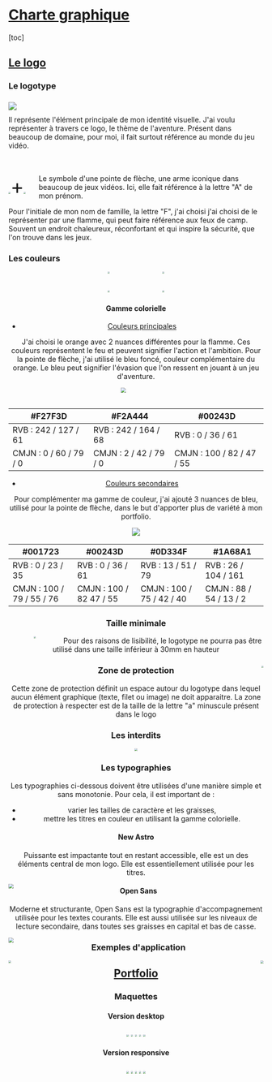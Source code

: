 # <u>**Charte graphique**</u>

[toc]



## <u>Le logo</u>

### Le logotype

<br>



<img src="M%C3%A9dias/Logo/Logo_medium%20Alexis-09.png" style="; float:left; margin-right: 5%; margin-top:-5%;" />Il représente l'élément principale de mon identité visuelle. J'ai voulu représenter à travers ce logo, le thème de l'aventure. Présent dans beaucoup de domaine, pour moi, il fait surtout référence au monde du jeu vidéo.

<br>
<br>



<div style="float: left; margin-right: 5%;"><img src="M%C3%A9dias/Logo/Logo%20Alexis-15.png" style="zoom:25%;" ><span style="font-size: 40px;">+</span><img src="M%C3%A9dias/Logo/Logo%20Alexis-16.png" style="zoom:25%;" ></div>Le symbole d'une pointe de flèche, une arme iconique dans beaucoup de jeux vidéos. Ici, elle fait référence à la lettre "A" de mon prénom.

Pour l'initiale de mon nom de famille, la lettre "F", j'ai choisi j'ai choisi de le représenter par une flamme, qui peut faire référence aux feux de camp. Souvent un endroit chaleureux, réconfortant et qui inspire la sécurité, que l'on trouve dans les jeux.

<div style="page-break-after: always;"></div>

### Les couleurs

<center><img src="M%C3%A9dias/Logo/Logo%20Alexis-09.png" style="zoom:25%; margin-right: 10%; margin-bottom:3%;" />
<img src="M%C3%A9dias/Logo/Logo%20Alexis-10.png" style="zoom:25%; margin-left: 10%; margin-bottom:3%;" />

<center><img src="M%C3%A9dias/Logo/Logo%20Alexis-11.png" style="zoom:25%; margin-right: 10%; margin-top:3%;" />
<img src="M%C3%A9dias/Logo/Logo%20Alexis-14.png" style="zoom:25%; margin-left: 10%; margin-top:3%;" />


#### Gamme colorielle

- <u>Couleurs principales</u>

J'ai choisi le orange avec 2 nuances différentes pour la flamme. Ces couleurs représentent le feu et peuvent signifier l'action et l'ambition. Pour la pointe de flèche, j'ai utilisé le bleu foncé, couleur complémentaire du orange. Le bleu peut signifier l'évasion que l'on ressent en jouant à un jeu d'aventure.

<img src="M%C3%A9dias/Logo/couleur_principale_logo.png" style="zoom:60%; margin-right: 10%; margin-bottom:3%;" />


| #F27F3D                | #F2A444                | #00243D                   |
| ---------------------- | ---------------------- | ------------------------- |
| RVB : 242 / 127 / 61   | RVB : 242 / 164 / 68   | RVB : 0 / 36 / 61         |
| CMJN : 0 / 60 / 79 / 0 | CMJN : 2 / 42 / 79 / 0 | CMJN : 100 / 82 / 47 / 55 |

<div style="page-break-after: always;"></div>

- <u>Couleurs secondaires</u>

Pour complémenter ma gamme de couleur, j'ai ajouté 3 nuances de bleu, utilisé pour la pointe de flèche, dans le but d'apporter plus de variété à mon portfolio.

<img src="M%C3%A9dias/Logo/Nuances_de_couleur.png">

| #001723                   | #00243D                 | #0D334F                   | #1A68A1                 |
| ------------------------- | ----------------------- | ------------------------- | ----------------------- |
| RVB : 0 / 23 / 35         | RVB : 0 / 36 / 61       | RVB : 13 / 51 / 79        | RVB : 26 / 104 / 161    |
| CMJN : 100 / 79 / 55 / 76 | CMJN : 100 / 82 47 / 55 | CMJN : 100 / 75 / 42 / 40 | CMJN : 88 / 54 / 13 / 2 |



### Taille minimale



<img src="M%C3%A9dias/Logo/Logo%20Alexis-19.png" style="zoom:25%; float:left; margin-right: 10%; margin-left:10%;" />Pour des raisons de lisibilité, le logotype ne pourra pas être utilisé dans une taille inférieur à 30mm en hauteur



### Zone de protection



<img src="M%C3%A9dias/Logo/Zone de protection.png" style="zoom:25%; float:right; margin-top: -7%;" />Cette zone de protection définit un espace autour du logotype dans lequel aucun élément graphique (texte, filet ou image) ne doit apparaitre. La zone de protection à respecter est de la taille de la lettre "a" minuscule présent dans le logo

<div style="page-break-after: always;"></div>

### Les interdits



<img src="M%C3%A9dias/Logo/Logo_Alexis-20.png" style="zoom:33%;" >

<div style="page-break-after: always;"></div>

### Les typographies

Les typographies ci-dessous doivent être utilisées d'une manière simple et sans monotonie.
Pour cela, il est important de :

- varier les tailles de caractère et les graisses,
- mettre les titres en couleur en utilisant la gamme colorielle.



#### New Astro

Puissante est impactante tout en restant accessible, elle est un des éléments central de mon logo. Elle est essentiellement utilisée pour les titres.

<img src="M%C3%A9dias/Logo/Logo%20Alexis-18.png" style="float: left; zoom: 60%;" >

#### Open Sans

Moderne et structurante, Open Sans est la typographie d'accompagnement utilisée pour les textes courants. Elle est aussi utilisée sur les niveaux de lecture secondaire, dans toutes ses graisses en capital et bas de casse.

<img src="M%C3%A9dias/Logo/Typographie_open_sans.png" style="float: left; zoom:60%;" >

<div style="page-break-after: always;"></div>

### Exemples d'application



<img src="M%C3%A9dias/Logo/Mockup_1.jpg" style="float: left; zoom: 33%;" >



<img src="M%C3%A9dias/Logo/Mockup_2.jpg" style="float: right; zoom: 37%;">

<div style="page-break-after: always;"></div>

## <u>Portfolio</u>


### Maquettes



#### Version desktop



<img src="M%C3%A9dias/Maquette/Accueil_desktop.jpg" style="zoom: 27%">

<img src="M%C3%A9dias/Maquette/Projets_desktop.jpg" style="zoom: 27%">

<img src="M%C3%A9dias/Maquette/Horloge_desktop.jpg" style="zoom: 27%">

<img src="M%C3%A9dias/Maquette/A_propos_desktop.jpg" style="zoom: 27%">

<img src="M%C3%A9dias/Maquette/Contact_desktop.jpg" style="zoom: 27%">

<div style="page-break-after: always;"></div>

#### Version responsive

<img src="M%C3%A9dias/Maquette/Accueil_responsive.jpg" style="zoom: 27%">

<img src="M%C3%A9dias/Maquette/Projet_responsive.jpg" style="zoom: 27%">

<img src="M%C3%A9dias/Maquette/un_Projet_responsive.jpg" style="zoom: 27%">

<img src="M%C3%A9dias/Maquette/A_propos_responsive.jpg" style="zoom: 27%">

<img src="M%C3%A9dias/Maquette/Contact_responsive.jpg" style="zoom: 27%">
